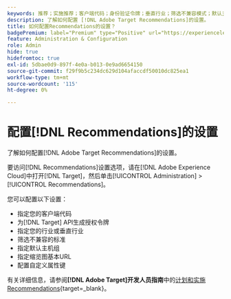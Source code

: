 ```yaml
---
keywords: 推荐；实施推荐；客户端代码；身份验证令牌；垂直行业；筛选不兼容模式；默认主机组；缩览图基本；生成身份验证令牌；身份验证令牌；
description: 了解如何配置 [!DNL Adobe Target Recommendations]的设置。
title: 如何配置Recommendations的设置？
badgePremium: label="Premium" type="Positive" url="https://experienceleague.adobe.com/docs/target/using/introduction/intro.html?lang=en#premium newtab=true" tooltip="查看Target Premium中包含的内容。"
feature: Administration & Configuration
role: Admin
hide: true
hidefromtoc: true
exl-id: 5dbae0d9-897f-4e0a-b013-0e9ad6654150
source-git-commit: f29f9b5c234dc629d104afaccdf50010dc825ea1
workflow-type: tm+mt
source-wordcount: '115'
ht-degree: 0%

---
```


# 配置[!DNL Recommendations]的设置

了解如何配置[!DNL Adobe Target Recommendations]的设置。

要访问[!DNL Recommendations]设置选项，请在[!DNL Adobe Experience Cloud]中打开[!DNL Target]，然后单击[!UICONTROL Administration] > [!UICONTROL Recommendations]。

您可以配置以下设置：

* 指定您的客户端代码
* 为[!DNL Target] API生成授权令牌
* 指定您的行业或垂直行业
* 筛选不兼容的标准
* 指定默认主机组
* 指定缩览图基本URL
* 配置自定义属性键

有关详细信息，请参阅&#x200B;**[!DNL Adobe Target]开发人员指南**&#x200B;中的[计划和实施Recommendations](https://experienceleague.adobe.com/en/docs/target-dev/developer/recommendations-beta){target=_blank}。
